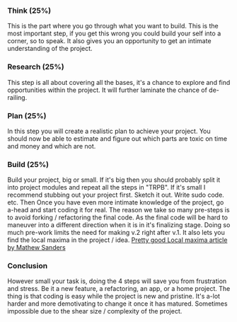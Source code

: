 ### Think (25%)
This is the part where you go through what you want to build. This is the most important step, if you get this wrong you could build your self into a corner, so to speak. It also gives you an opportunity to get an intimate understanding of the project.

### Research (25%)
This step is all about covering all the bases, it's a chance to explore and find opportunities within the project. It will further laminate the chance of de-railing. 

### Plan (25%)
In this step you will create a realistic plan to achieve your project. You should now be able to estimate and figure out which parts are toxic on time and money and which are not. 

### Build (25%)
Build your project, big or small. If it's big then you should probably split it into project modules and repeat all the steps in "TRPB". If it's small I recommend stubbing out your project first. Sketch it out. Write sudo code. etc. Then Once you have even more intimate knowledge of the project, go a-head and start coding it for real. The reason we take so many pre-steps is to avoid forking / refactoring the final code. As the final code will be hard to maneuver into a different direction when it is in it's finalizing stage. Doing so much pre-work limits the need for making v.2 right after v.1. It also lets you find the local maxima in the project / idea. [Pretty good Local maxima article by Mathew Sanders](http://mathewsanders.com/local-maxima-thinking-tools-for-design/) 

### Conclusion 
However small your task is, doing the 4 steps will save you from frustration and stress. Be it a new feature, a refactoring, an app, or a home project. The thing is that coding is easy while the project is new and pristine. It's a-lot harder and more demotivating to change it once it has matured. Sometimes impossible due to the shear size / complexity of the project.